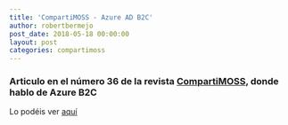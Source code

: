 ```yaml
---
title: 'CompartiMOSS - Azure AD B2C'
author: robertbermejo
post_date: 2018-05-18 00:00:00
layout: post
categories: compartimoss
---
```


### Articulo en el número 36 de la revista [CompartiMOSS](http://www.compartimoss.com/revistas/numero-36)<!--break-->, donde hablo de Azure B2C
Lo podéis ver [aquí](http://www.compartimoss.com/revistas/numero-36/azure-ad-b2c)
